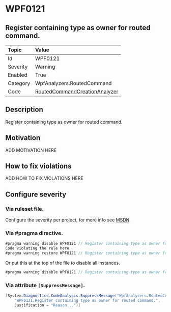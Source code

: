 # WPF0121
## Register containing type as owner for routed command.

| Topic    | Value
| :--      | :--
| Id       | WPF0121
| Severity | Warning
| Enabled  | True
| Category | WpfAnalyzers.RoutedCommand
| Code     | [RoutedCommandCreationAnalyzer]([RoutedCommandCreationAnalyzer](https://github.com/DotNetAnalyzers/WpfAnalyzers/blob/master/WpfAnalyzers/Analyzers/RoutedCommandCreationAnalyzer.cs))

## Description

Register containing type as owner for routed command.

## Motivation

ADD MOTIVATION HERE

## How to fix violations

ADD HOW TO FIX VIOLATIONS HERE

<!-- start generated config severity -->
## Configure severity

### Via ruleset file.

Configure the severity per project, for more info see [MSDN](https://msdn.microsoft.com/en-us/library/dd264949.aspx).

### Via #pragma directive.
```C#
#pragma warning disable WPF0121 // Register containing type as owner for routed command.
Code violating the rule here
#pragma warning restore WPF0121 // Register containing type as owner for routed command.
```

Or put this at the top of the file to disable all instances.
```C#
#pragma warning disable WPF0121 // Register containing type as owner for routed command.
```

### Via attribute `[SuppressMessage]`.

```C#
[System.Diagnostics.CodeAnalysis.SuppressMessage("WpfAnalyzers.RoutedCommand", 
    "WPF0121:Register containing type as owner for routed command.", 
    Justification = "Reason...")]
```
<!-- end generated config severity -->